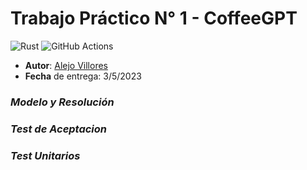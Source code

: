 # Trabajo Práctico N° 1 - CoffeeGPT


![Rust](https://img.shields.io/badge/rust-v1.25.2-%23000000.svg?style=flat-square&logo=rust&logoColor=white)
![GitHub Actions](https://img.shields.io/badge/github%20actions-%232671E5.svg?style=flat-square&logo=githubactions&logoColor=white)


* **Autor**: [Alejo Villores](https://github.com/alejovillores)
* **Fecha** de entrega: 3/5/2023

### _Modelo y Resolución_ 



### _Test de Aceptacion_


### _Test Unitarios_ 





